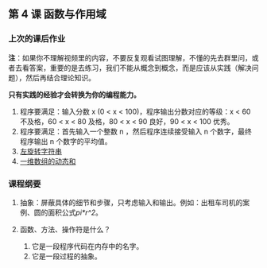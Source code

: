 ## 第 4 课 函数与作用域

### 上次的课后作业

**注**：如果你不理解视频里的内容，不要反复观看试图理解，不懂的先去群里问，或者去看答案，重要的是去练习，我们不能从概念到概念，而是应该从实践（解决问题），然后再结合理论知识。

**只有实践的经验才会转换为你的编程能力。**

1. 程序要满足：输入分数 x (0 < x < 100)，程序输出分数对应的等级：x < 60 不及格，60 < x < 80 及格，80 < x < 90 良好，90 < x < 100 优秀。
2. 程序要满足：首先输入一个整数 n ，然后程序连续接受输入 n 个数字，最终程序输出 n 个数字的平均值。
3. [左旋转字符串](https://leetcode-cn.com/problems/zuo-xuan-zhuan-zi-fu-chuan-lcof/)
4. [一维数组的动态和](https://leetcode-cn.com/problems/running-sum-of-1d-array/)

### 课程纲要

1. 抽象：屏蔽具体的细节和步骤，只考虑输入和输出。例如：出租车司机的案例、圆的面积公式*pi\*r^2*。

2. 函数、方法、操作符是什么？

   1. 它是一段程序代码在内存中的名字。
   2. 它是一段过程的抽象。

   

